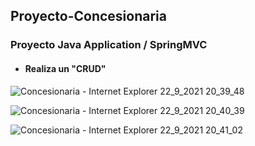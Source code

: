## Proyecto-Concesionaria
### Proyecto Java Application / SpringMVC
- ####  Realiza un "CRUD"


![Concesionaria - Internet Explorer 22_9_2021 20_39_48](https://user-images.githubusercontent.com/88462536/134436173-d3d6416d-8066-4788-86fa-deebfa9fcd67.png)

![Concesionaria - Internet Explorer 22_9_2021 20_40_39](https://user-images.githubusercontent.com/88462536/134436229-b0c4a35a-48af-4ddd-bcb0-7585ec5ffa99.png)

![Concesionaria - Internet Explorer 22_9_2021 20_41_02](https://user-images.githubusercontent.com/88462536/134436257-a44e4d86-d177-43da-839b-b2458782c6c8.png)







